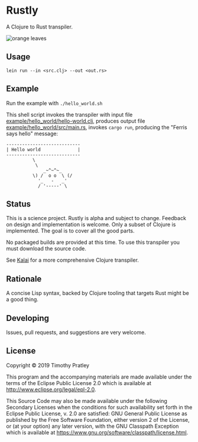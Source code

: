 # Rustly

A Clojure to Rust transpiler.

![orange leaves](https://cdn.britannica.com/18/196818-131-84946E03.jpg)


## Usage

`lein run --in <src.clj> --out <out.rs>`


## Example

Run the example with `./hello_world.sh`

This shell script invokes the transpiler with input file
[example/hello_world/hello-world.clj](example/hello_world/hello_world.clj),
produces output file [example/hello_world/src/main.rs](example/hello_world/src/main.rs),
invokes `cargo run`,
producing the "Ferris says hello" message:

    ----------------------------
    | Hello world              |
    ----------------------------
              \
               \
                  _~^~^~_
              \) /  o o  \ (/
                '_   -   _'
                / '-----' \


## Status

This is a science project.
Rustly is alpha and subject to change.
Feedback on design and implementation is welcome.
Only a subset of Clojure is implemented.
The goal is to cover all the good parts.

No packaged builds are provided at this time.
To use this transpiler you must download the source code.

See [Kalai](https://github.com/echeran/kalai) for a more comprehensive Clojure transpiler.

## Rationale

A concise Lisp syntax, backed by Clojure tooling that targets Rust might be a good thing.


## Developing

Issues, pull requests, and suggestions are very welcome.

## License

Copyright © 2019 Timothy Pratley

This program and the accompanying materials are made available under the
terms of the Eclipse Public License 2.0 which is available at
http://www.eclipse.org/legal/epl-2.0.

This Source Code may also be made available under the following Secondary
Licenses when the conditions for such availability set forth in the Eclipse
Public License, v. 2.0 are satisfied: GNU General Public License as published by
the Free Software Foundation, either version 2 of the License, or (at your
option) any later version, with the GNU Classpath Exception which is available
at https://www.gnu.org/software/classpath/license.html.
